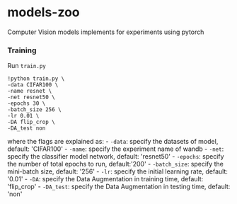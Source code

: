 # models-zoo
Computer Vision models implements for experiments using pytorch

### Training
Run ```train.py```
```
!python train.py \
-data CIFAR100 \
-name resnet \
-net resnet50 \
-epochs 30 \
-batch_size 256 \
-lr 0.01 \
-DA flip_crop \
-DA_test non
```
where the flags are explained as:
    - `-data`: specify the datasets of model, default: 'CIFAR100'
    - `-name`: specify the experiment name of wandb
    - `-net`: specify the classifier model network, default: 'resnet50'
    - `-epochs`: specify the number of total epochs to run, default:'200'
    - `-batch_size`: specify the mini-batch size, default: '256'
    - `-lr`: specify the initial learning rate, default: '0.01'
    - `-DA`: specify the Data Augmentation in training time, default: 'flip_crop'
    - `-DA_test`: specify the Data Augmentation in testing time, default: 'non'
    
